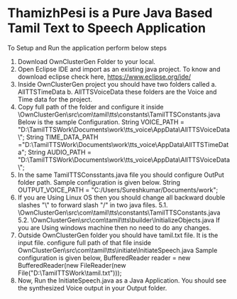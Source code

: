 # ThamizhPesi is a Pure Java Based Tamil Text to Speech Application

To Setup and Run the application perform below steps

1. Download OwnClusterGen Folder to your local.
2. Open Eclipse IDE and import as an existing java project.
    To know and download eclipse check here, https://www.eclipse.org/ide/
3. Inside OwnClusterGen project you should have two folders  called
    a. AllTTSTimeData
    b. AllTTSVoiceData
  these folders are the Voice and Time data for the project.
4. Copy full path of the folder and configure it inside \OwnClusterGen\src\com\tamil\tts\constants\TamilTTSConstants.java
Below is the sample Configuration.
  String VOICE_PATH = "D:\\TamilTTSWork\\Documents\\work\\tts_voice\\AppData\\AllTTSVoiceData\\";
	String TIME_DATA_PATH ="D:\\TamilTTSWork\\Documents\\work\\tts_voice\\AppData\\AllTTSTimeData";
	String AUDIO_PATH = "D:\\TamilTTSWork\\Documents\\work\\tts_voice\\AppData\\AllTTSVoiceData\\";
5.  In the same TamilTTSConsstants.java file you should configure OutPut folder path.  Sample configuration is given below.
    String OUTPUT_VOICE_PATH = "C:/Users/Sureshkumar/Documents/work";
6. If you are Using Linux OS then you should change all backward double slashes "\\" to forward slash "/" in two java files.
    5.1. \OwnClusterGen\src\com\tamil\tts\constants\TamilTTSConstants.java
    5.2. \OwnClusterGen\src\com\tamil\tts\builder\InitializeObjects.java
  If you are Using windows machine then no need to do any changes.
7. Outside OwnClusterGen folder you should have tamil.txt file.  It is the input file.
   configure full path of that file inside OwnClusterGen\src\com\tamil\tts\initiate\InitiateSpeech.java
   Sample configuration is given below,
   BufferedReader reader = new BufferedReader(new FileReader(new File("D:\\TamilTTSWork\\tamil.txt")));
8. Now, Run the InitiateSpeech.java as a Java Application.  You should see the synthesized Voice output in your Output folder.
